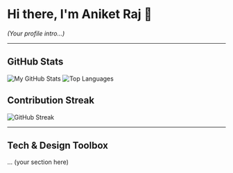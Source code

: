 # Hi there, I'm Aniket Raj 👋

*(Your profile intro...)*

---

##  GitHub Stats
![My GitHub Stats](https://github-readme-stats.vercel.app/api?username=theanikeeeeet&show_icons=true&theme=radical)
![Top Languages](https://github-readme-stats.vercel.app/api/top-langs/?username=theanikeeeeet&layout=compact&theme=vision-friendly-dark)

##  Contribution Streak
![GitHub Streak](https://streak-stats.demolab.com/?user=theanikeeeeet&theme=radical)

---

##  Tech & Design Toolbox
... (your section here)
